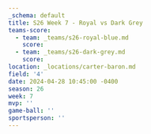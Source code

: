 ```yaml
---
_schema: default
title: S26 Week 7 - Royal vs Dark Grey
teams-score:
  - team: _teams/s26-royal-blue.md
    score:
  - team: _teams/s26-dark-grey.md
    score:
location: _locations/carter-baron.md
field: '4'
date: 2024-04-28 10:45:00 -0400
season: 26
week: 7
mvp: ''
game-ball: ''
sportsperson: ''
---
```

